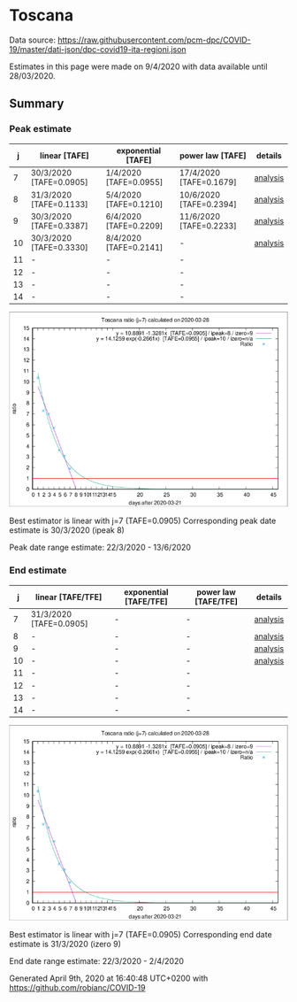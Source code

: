 # Toscana


Data source: https://raw.githubusercontent.com/pcm-dpc/COVID-19/master/dati-json/dpc-covid19-ita-regioni.json

Estimates in this page were made on 9/4/2020 with data available until 28/03/2020.


## Summary 

### Peak estimate 
|j|linear [TAFE]|exponential [TAFE]|power law [TAFE]|details|
|---|----|-----------|---------|-------|
|7|30/3/2020 [TAFE=0.0905]|1/4/2020 [TAFE=0.0955]|17/4/2020 [TAFE=0.1679]|[analysis](COVID-19_toscana_j7_2020-03-28.md)|
|8|31/3/2020 [TAFE=0.1133]|5/4/2020 [TAFE=0.1210]|10/6/2020 [TAFE=0.2394]|[analysis](COVID-19_toscana_j8_2020-03-28.md)|
|9|30/3/2020 [TAFE=0.3387]|6/4/2020 [TAFE=0.2209]|11/6/2020 [TAFE=0.2233]|[analysis](COVID-19_toscana_j9_2020-03-28.md)|
|10|30/3/2020 [TAFE=0.3330]|8/4/2020 [TAFE=0.2141]|-|[analysis](COVID-19_toscana_j10_2020-03-28.md)|
|11|-|-|-||
|12|-|-|-||
|13|-|-|-||
|14|-|-|-||

![best peak estimate](COVID-19_toscana_j7_2020-03-28.png)

Best estimator is linear with j=7 (TAFE=0.0905)
Corresponding peak date estimate is 30/3/2020 (ipeak 8)


Peak date range estimate: 22/3/2020 - 13/6/2020

### End estimate 
|j|linear [TAFE/TFE]|exponential [TAFE/TFE]|power law [TAFE/TFE]|details|
|---|----|-----------|---------|-------|
|7|31/3/2020 [TAFE=0.0905]|-|-|[analysis](COVID-19_toscana_j7_2020-03-28.md)|
|8|-|-|-|[analysis](COVID-19_toscana_j8_2020-03-28.md)|
|9|-|-|-|[analysis](COVID-19_toscana_j9_2020-03-28.md)|
|10|-|-|-|[analysis](COVID-19_toscana_j10_2020-03-28.md)|
|11|-|-|-||
|12|-|-|-||
|13|-|-|-||
|14|-|-|-||

![best zero estimate](COVID-19_toscana_j7_2020-03-28.png)

Best estimator is linear with j=7 (TAFE=0.0905)
Corresponding end date estimate is 31/3/2020 (izero 9)


End date range estimate: 22/3/2020 - 2/4/2020

Generated April 9th, 2020 at 16:40:48 UTC+0200 with https://github.com/robianc/COVID-19
